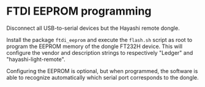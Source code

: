 # FTDI EEPROM programming

Disconnect all USB-to-serial devices but the Hayashi remote dongle.

Install the package `ftdi_eeprom` and execute the `flash.sh` script as root to
program the EEPROM memory of the dongle FT232H device. This will configure the
vendor and description strings to respectively "Ledger" and
"hayashi-light-remote".

Configuring the EEPROM is optional, but when programmed, the software is able
to recognize automatically which serial port corresponds to the dongle.
